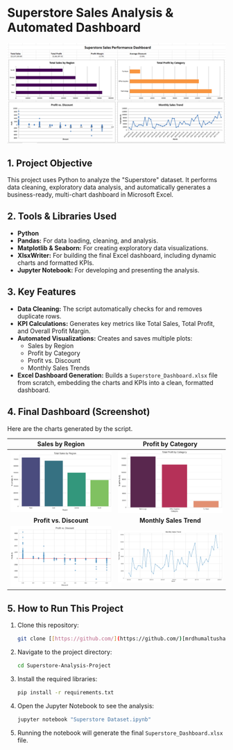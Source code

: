 # Superstore Sales Analysis & Automated Dashboard

![Screenshot of the final Excel Dashboard](https://github.com/mrdhumaltushar/Superstore-Analysis-Project/blob/main/Dashboard%20Image.png)

## 1. Project Objective

This project uses Python to analyze the "Superstore" dataset. It performs data cleaning, exploratory data analysis, and automatically generates a business-ready, multi-chart dashboard in Microsoft Excel.

## 2. Tools & Libraries Used

* **Python**
* **Pandas:** For data loading, cleaning, and analysis.
* **Matplotlib & Seaborn:** For creating exploratory data visualizations.
* **XlsxWriter:** For building the final Excel dashboard, including dynamic charts and formatted KPIs.
* **Jupyter Notebook:** For developing and presenting the analysis.

## 3. Key Features

* **Data Cleaning:** The script automatically checks for and removes duplicate rows.
* **KPI Calculations:** Generates key metrics like Total Sales, Total Profit, and Overall Profit Margin.
* **Automated Visualizations:** Creates and saves multiple plots:
    * Sales by Region
    * Profit by Category
    * Profit vs. Discount
    * Monthly Sales Trends
* **Excel Dashboard Generation:** Builds a `Superstore_Dashboard.xlsx` file from scratch, embedding the charts and KPIs into a clean, formatted dashboard.

## 4. Final Dashboard (Screenshot)

Here are the charts generated by the script.

| Sales by Region                               | Profit by Category                                |
| :--------------------------------------------: | :-----------------------------------------------: |
| ![Sales by Region](https://github.com/mrdhumaltushar/Superstore-Analysis-Project/blob/main/Image%204.png)        | ![Profit by Category](https://github.com/mrdhumaltushar/Superstore-Analysis-Project/blob/main/Image%203.png)     |
| **Profit vs. Discount** | **Monthly Sales Trend** |
| ![Profit vs. Discount](https://github.com/mrdhumaltushar/Superstore-Analysis-Project/blob/main/Image%202.png) | ![Monthly Sales Trend](https://github.com/mrdhumaltushar/Superstore-Analysis-Project/blob/main/Image%201.png) |

## 5. How to Run This Project

1.  Clone this repository:
    ```bash
    git clone [[https://github.com/](https://github.com/)[mrdhumaltushar]/[Superstore-Analysis-Project].git](https://github.com/mrdhumaltushar/Superstore-Analysis-Project)
    ```
2.  Navigate to the project directory:
    ```bash
    cd Superstore-Analysis-Project
    ```
3.  Install the required libraries:
    ```bash
    pip install -r requirements.txt
    ```
4.  Open the Jupyter Notebook to see the analysis:
    ```bash
    jupyter notebook "Superstore Dataset.ipynb"
    ```
5.  Running the notebook will generate the final `Superstore_Dashboard.xlsx` file.
